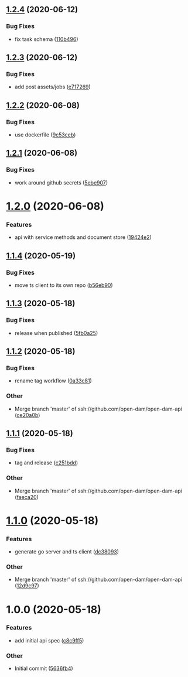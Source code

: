 ## [1.2.4](https://github.com/open-dam/open-dam-api/compare/v1.2.3...v1.2.4) (2020-06-12)

### Bug Fixes

- fix task schema ([110b496](https://github.com/open-dam/open-dam-api/commit/110b49634747473247708abab19cd900a85bbc32))

## [1.2.3](https://github.com/open-dam/open-dam-api/compare/v1.2.2...v1.2.3) (2020-06-12)

### Bug Fixes

- add post assets/jobs ([e717269](https://github.com/open-dam/open-dam-api/commit/e717269712042969b7c5159eb3604b9de788bb60))

## [1.2.2](https://github.com/open-dam/open-dam-api/compare/v1.2.1...v1.2.2) (2020-06-08)

### Bug Fixes

- use dockerfile ([9c53ceb](https://github.com/open-dam/open-dam-api/commit/9c53cebd5deee54d3edfef5ebe51f1c6a466eb9c))

## [1.2.1](https://github.com/open-dam/open-dam-api/compare/v1.2.0...v1.2.1) (2020-06-08)

### Bug Fixes

- work around github secrets ([5ebe907](https://github.com/open-dam/open-dam-api/commit/5ebe907a3e90967415980a9d3043f6ab0d79266d))

# [1.2.0](https://github.com/open-dam/open-dam-api/compare/v1.1.4...v1.2.0) (2020-06-08)

### Features

- api with service methods and document store ([19424e2](https://github.com/open-dam/open-dam-api/commit/19424e201586f12a376b0dbad66d4559660a4c50))

## [1.1.4](https://github.com/open-dam/open-dam-api/compare/v1.1.3...v1.1.4) (2020-05-19)

### Bug Fixes

- move ts client to its own repo ([b56eb90](https://github.com/open-dam/open-dam-api/commit/b56eb90fca6f44e47d5168e2bb4f2177700209f2))

## [1.1.3](https://github.com/open-dam/open-dam-api/compare/v1.1.2...v1.1.3) (2020-05-18)

### Bug Fixes

- release when published ([5fb0a25](https://github.com/open-dam/open-dam-api/commit/5fb0a251e6c4667aad8c544bde058df4d7ad9d8e))

## [1.1.2](https://github.com/open-dam/open-dam-api/compare/v1.1.1...v1.1.2) (2020-05-18)

### Bug Fixes

- rename tag workflow ([0a33c81](https://github.com/open-dam/open-dam-api/commit/0a33c812b1ba2bf6383c62de5edff5b75da47722))

### Other

- Merge branch 'master' of ssh://github.com/open-dam/open-dam-api ([ce20a0b](https://github.com/open-dam/open-dam-api/commit/ce20a0b3524b19f7b2c44a2ad0b123b22a37fac1))

## [1.1.1](https://github.com/open-dam/open-dam-api/compare/v1.1.0...v1.1.1) (2020-05-18)

### Bug Fixes

- tag and release ([c251bdd](https://github.com/open-dam/open-dam-api/commit/c251bdda3146acd57462c1dfe837d115b51a2f8d))

### Other

- Merge branch 'master' of ssh://github.com/open-dam/open-dam-api ([faeca20](https://github.com/open-dam/open-dam-api/commit/faeca20d097be38d146a3266d13af5c3acb96f82))

# [1.1.0](https://github.com/open-dam/open-dam-api/compare/v1.0.0...v1.1.0) (2020-05-18)

### Features

- generate go server and ts client ([dc38093](https://github.com/open-dam/open-dam-api/commit/dc3809381a642d54dd7613a23087512475166df8))

### Other

- Merge branch 'master' of ssh://github.com/open-dam/open-dam-api ([12d9c97](https://github.com/open-dam/open-dam-api/commit/12d9c97a8455ae05583ce345a41f77b85a100a73))

# 1.0.0 (2020-05-18)

### Features

- add initial api spec ([c8c9ff5](https://github.com/open-dam/open-dam-api/commit/c8c9ff51e8d3143e5210420e0fc726d7a720b2cd))

### Other

- Initial commit ([5636fb4](https://github.com/open-dam/open-dam-api/commit/5636fb4e016fcd12dcba0af6550fd2326995be1b))
